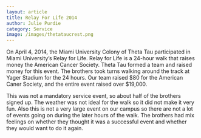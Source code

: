 ```yaml
---
layout: article
title: Relay For Life 2014
author: Julie Purdie
category: Service
image: /images/thetataucrest.png
---
```


On April 4, 2014, the Miami University Colony of Theta Tau participated in Miami 
University’s Relay for Life. Relay for Life is a 24-hour walk that raises money the American
Cancer Society. Theta Tau formed a team and raised money for this event. The brothers 
took turns walking around the track at Yager Stadium for the 24 hours. Our team raised 
$80 for the American Caner Society, and the entire event raised over $19,000. 

This was not a mandatory service event, so about half of the brothers signed up. 
The weather was not ideal for the walk so it did not make it very fun. Also this is not a very 
large event on our campus so there are not a lot of events going on during the later hours of 
the walk. The brothers had mix feelings on whether they thought it was a successful event 
and whether they would want to do it again.
